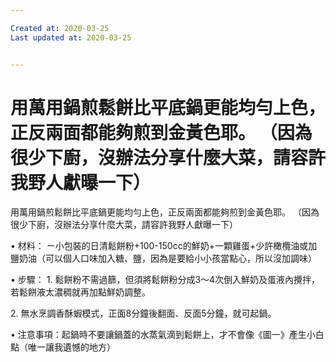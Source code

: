 ```yaml
---

Created at: 2020-03-25
Last updated at: 2020-03-25


---
```


# 用萬用鍋煎鬆餅比平底鍋更能均勻上色，正反兩面都能夠煎到金黃色耶。 （因為很少下廚，沒辦法分享什麼大菜，請容許我野人獻曝一下）


用萬用鍋煎鬆餅比平底鍋更能均勻上色，正反兩面都能夠煎到金黃色耶。 （因為很少下廚，沒辦法分享什麼大菜，請容許我野人獻曝一下）

• 材料：
ㄧ小包裝的日清鬆餅粉+100-150cc的鮮奶+一顆雞蛋+少許橄欖油或加鹽奶油（可以個人口味加入糖、鹽，因為是要給小小孩當點心，所以沒加調味）

• 步驟：
1\. 鬆餅粉不需過篩，但須將鬆餅粉分成3～4次倒入鮮奶及蛋液內攪拌，若鬆餅液太濃稠就再加點鮮奶調整。

2\. 無水烹調香酥蝦模式，正面8分鐘後翻面、反面5分鐘，就可起鍋。

• 注意事項：起鍋時不要讓鍋蓋的水蒸氣滴到鬆餅上，才不會像《圖一》產生小白點（唯一讓我遺憾的地方）

